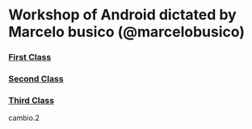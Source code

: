# Workshop of Android dictated by Marcelo busico (@marcelobusico)

### [First Class](Clase1/FIRSTCLASS.md)

### [Second Class](Clase2/SECONDCLASS.md)

### [Third Class](Clase3/THIRDCLASS.md)
cambio.2
